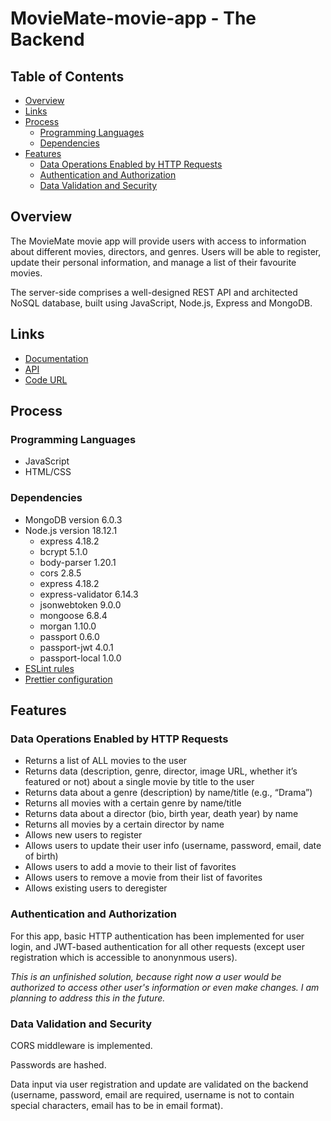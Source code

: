 # MovieMate-movie-app - The Backend

## Table of Contents

- [Overview](#overview)
- [Links](#links)
- [Process](#process)
  - [Programming Languages](#programming-languages)
  - [Dependencies](#dependencies)
- [Features](#features)
  - [Data Operations Enabled by HTTP Requests](#data-operations-enabled-by-http-requests)
  - [Authentication and Authorization](#authentication-and-authorization)
  - [Data Validation and Security](#data-validation-and-security)

## Overview

The MovieMate movie app will provide users with access to information about different movies, directors, and genres. Users will be able to register, update their personal information, and manage a list of their favourite movies.

The server-side comprises a well-designed REST API and architected NoSQL database, built using JavaScript, Node.js, Express and MongoDB.

## Links

- [Documentation](https://myflix-movie-app-elenauj.onrender.com/documentation.html)
- [API](https://myflix-movie-app-elenauj.onrender.com/)
- [Code URL](https://github.com/ElenaUJ/MyFlix-movie-app)

## Process

### Programming Languages

- JavaScript
- HTML/CSS

### Dependencies

- MongoDB version 6.0.3
- Node.js version 18.12.1
  - express 4.18.2
  - bcrypt 5.1.0
  - body-parser 1.20.1
  - cors 2.8.5
  - express 4.18.2
  - express-validator 6.14.3
  - jsonwebtoken 9.0.0
  - mongoose 6.8.4
  - morgan 1.10.0
  - passport 0.6.0
  - passport-jwt 4.0.1
  - passport-local 1.0.0
- [ESLint rules](https://github.com/mydea/simple-pokedex-app/blob/master/.eslintrc)
- [Prettier configuration](https://stackoverflow.com/questions/55430906/prettier-single-quote-for-javascript-and-json-double-quote-for-html-sass-and-c)

## Features

### Data Operations Enabled by HTTP Requests

- Returns a list of ALL movies to the user
- Returns data (description, genre, director, image URL, whether it’s featured or not) about a single movie by title to the user
- Returns data about a genre (description) by name/title (e.g., “Drama”)
- Returns all movies with a certain genre by name/title
- Returns data about a director (bio, birth year, death year) by name
- Returns all movies by a certain director by name
- Allows new users to register
- Allows users to update their user info (username, password, email, date of birth)
- Allows users to add a movie to their list of favorites
- Allows users to remove a movie from their list of favorites
- Allows existing users to deregister

### Authentication and Authorization

For this app, basic HTTP authentication has been implemented for user login, and JWT-based authentication for all other requests (except user registration which is accessible to anonynmous users).

_This is an unfinished solution, because right now a user would be authorized to access other user's information or even make changes. I am planning to address this in the future._

### Data Validation and Security

CORS middleware is implemented.

Passwords are hashed.

Data input via user registration and update are validated on the backend (username, password, email are required, username is not to contain special characters, email has to be in email format).
